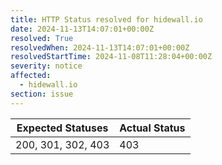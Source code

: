 ```yaml
---
title: HTTP Status resolved for hidewall.io
date: 2024-11-13T14:07:01+00:00Z
resolved: True
resolvedWhen: 2024-11-13T14:07:01+00:00Z
resolvedStartTime: 2024-11-08T11:28:04+00:00Z
severity: notice
affected:
  - hidewall.io
section: issue
---
```


| Expected Statuses | Actual Status  |
|-------------------|----------------|
| 200, 301, 302, 403 | 403 |
